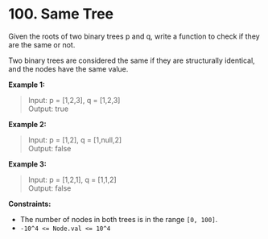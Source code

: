 # 100. Same Tree

Given the roots of two binary trees p and q, write a function to check if they are the same or not.

Two binary trees are considered the same if they are structurally identical, and the nodes have the same value.

**Example 1:**

> Input: p = [1,2,3], q = [1,2,3] <br>
> Output: true

**Example 2:**

> Input: p = [1,2], q = [1,null,2] <br>
> Output: false

**Example 3:**

> Input: p = [1,2,1], q = [1,1,2] <br>
> Output: false

**Constraints:**

- The number of nodes in both trees is in the range `[0, 100]`.
- `-10^4 <= Node.val <= 10^4`
